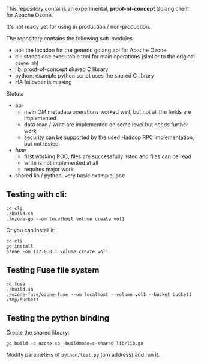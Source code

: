 
This repository contains an experimental, **proof-of-concept** Golang client for Apache Ozone.

It's not ready yet for using in production / non-production.

The repository contains the following sub-modules

 * api: the location for the generic golang api for Apache Ozone
 * cli: standalone executable tool for main operations (similar to the original `ozone sh`)
 * lib: proof-of-concept shared C library
 * python: example python script uses the shared C library
 * HA failovoer is missing

Status:

 * api
   * main OM metadata operations worked well, but not all the fields are implemented
   * data read / write are implemented on some level but needs further work
   * security can be supported by the used Hadoop RPC implementation, but not tested
 * fuse
   * first working POC, files are successfully listed and files can be read
   * write is not implemented at all
   * requires major work
  * shared lib / python: very basic example, poc

## Testing with cli:

```
cd cli
./build.sh
./ozone-go --om localhost volume create vol1
```

Or you can install it:

```
cd cli
go install
ozone -om 127.0.0.1 volume create vol1
```

## Testing Fuse file system

```
cd fuse
./build.sh
./ozone-fuse/ozone-fuse --om localhost --volume vol1 --bucket bucket1 /tmp/bucket1
```

## Testing the python binding

Create the shared library:

```
go build -o ozone.so -buildmode=c-shared lib/lib.go
```

Modify parameters of `python/test.py` (om address) and run it.
